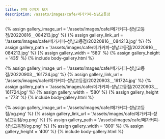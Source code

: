 ```yaml
---
title: 전체 이미지 보기
description: /assets/images/cafe/메가커피-성남고등점
---
```




{% assign gallery_image_url = '/assets/images/cafe/메가커피-성남고등점/20220816＿084213.jpg' %}
{% assign gallery_link_url = '/assets/images/cafe/메가커피-성남고등점/20220816＿084213.jpg' %}
{% assign gallery_path = '/assets/images/cafe/메가커피-성남고등점/20220816＿084213.jpg' %}
{% assign gallery_width = '580'  %}
{% assign gallery_height = '435'  %}
{% include body-gallery.html %}

{% assign gallery_image_url = '/assets/images/cafe/메가커피-성남고등점/20220903＿161724.jpg' %}
{% assign gallery_link_url = '/assets/images/cafe/메가커피-성남고등점/20220903＿161724.jpg' %}
{% assign gallery_path = '/assets/images/cafe/메가커피-성남고등점/20220903＿161724.jpg' %}
{% assign gallery_width = '580'  %}
{% assign gallery_height = '773'  %}
{% include body-gallery.html %}

{% assign gallery_image_url = '/assets/images/cafe/메가커피-성남고등점/og.png' %}
{% assign gallery_link_url = '/assets/images/cafe/메가커피-성남고등점/og.png' %}
{% assign gallery_path = '/assets/images/cafe/메가커피-성남고등점/og.png' %}
{% assign gallery_width = '800'  %}
{% assign gallery_height = '400'  %}
{% include body-gallery.html %}
